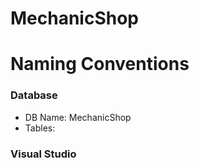# MechanicShop
# Naming Conventions
### Database
- DB Name: MechanicShop
- Tables:

### Visual Studio
